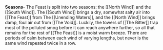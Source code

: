 **Seasons**- The Feast is split into two seasons: the [[North Wind]] and the [[South Wind]].
The [[South Wind]] brings a dry, somewhat salty air into [[The Feast]] from The [[Unending Waters]], and the [[North Wind]] brings damp, foul air out from [[The Void]]. Luckily, the towers of [[The Bitter]] trap most of the polluted smog before it can reach anywhere further, so all that remains for the rest of [[The Feast]] is a moist warm breeze. There are periods of calm between each wind of varying lengths, but never is the same wind repeated twice in a row.